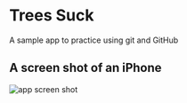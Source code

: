 # Trees Suck
A sample app to practice using git and GitHub
## A screen shot of an iPhone
![app screen shot](https://user-images.githubusercontent.com/3731127/53683009-69a0a080-3cc1-11e9-8e97-fa17e3255a7a.png)


